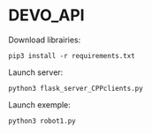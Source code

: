 # DEVO_API

Download librairies:
```
pip3 install -r requirements.txt
```

Launch server:
```
python3 flask_server_CPPclients.py
```

Launch exemple:
```
python3 robot1.py
```